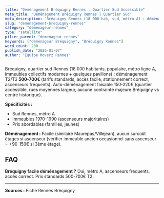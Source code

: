 ```yaml
---
title: "Déménagement Bréquigny Rennes : Quartier Sud Accessible"
meta_title: "Déménagement Bréquigny Rennes | Quartier Sud"
meta_description: "Bréquigny Rennes (18 000 hab, sud, métro A) : déménagement T2/T3 500-700€, quartier populaire, immeubles collectifs modernes. Accès facile auto."
slug: "demenagement-brequigny-rennes"
category: "demenageur-rennes"
type: "satellite"
pilier_parent: "demenageur-rennes"
keywords: ["déménageur Bréquigny", "Bréquigny Rennes"]
word_count: 200
publish_date: "2026-01-07"
author: "Équipe Moverz Rennes"
---
```


Bréquigny, quartier sud Rennes (18 000 habitants, populaire, métro ligne A, immeubles collectifs modernes + quelques pavillons) : déménagement T2/T3 **500-700€** (tarifs standards, accès facile, stationnement correct, ascenseurs fréquents). Auto-déménagement faisable 150-220€ (quartier accessible, rues moyennes largeur, aucune contrainte majeure Bréquigny vs centre historique).

**Spécificités :**
- Sud Rennes, métro A
- Immeubles 1970-1990 (ascenseurs majoritaires)
- Prix abordables (familles, jeunes)

**Déménagement :** Facile (similaire Maurepas/Villejean), aucun surcoût étages si ascenseur (vérifier immeuble ancien occasionnel sans ascenseur = +90-150€ si 3ème étage).

## FAQ

**Bréquigny facile déménagement ?**
Oui, métro A, ascenseurs fréquents, accès correct. Prix standards 500-700€ T2.

---
**Sources :** Fiche Rennes Bréquigny

